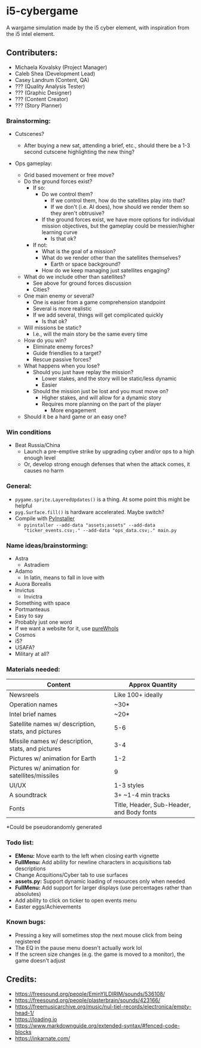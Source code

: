# i5-cybergame
A wargame simulation made by the i5 cyber element, with inspiration from the i5 intel element.

## Contributers:
- Michaela Kovalsky (Project Manager)
- Caleb Shea (Development Lead)
- Casey Landrum (Content, QA)
- ??? (Quality Analysis Tester)
- ??? (Graphic Designer)
- ??? (Content Creator)
- ??? (Story Planner)

### Brainstorming:
- Cutscenes?
  - After buying a new sat, attending a brief, etc., should there be a 1-3 second cutscene highlighting the new thing?

- Ops gameplay:
  - Grid based movement or free move?
  - Do the ground forces exist?
    - If so:
      - Do we control them?
        - If we control them, how do the satellites play into that?
        - If we don't (i.e. AI does), how should we render them so they aren't obtrusive?
      - If the ground forces exist, we have more options for individual mission objectives, but the gameplay could be messier/higher learning curve
        - Is that ok?
    - If not:
      - What is the goal of a mission?
      - What do we render other than the satellites themselves?
        - Earth or space background?
      - How do we keep managing just satellites engaging?
  - What do we include other than satellites?
    - See above for ground forces discussion
    - Cities?
  - One main enemy or several?
    - One is easier from a game comprehension standpoint
    - Several is more realistic
    - If we add several, things will get complicated quickly
      - Is that ok?
  - Will missions be static?
    - I.e., will the main story be the same every time
  - How do you win?
    - Eliminate enemy forces?
    - Guide friendlies to a target?
    - Rescue passive forces?
  - What happens when you lose?
    - Should you just have replay the mission?
      - Lower stakes, and the story will be static/less dynamic
      - Easier
    - Should the mission just be lost and you must move on?
      - Higher stakes, and will allow for a dynamic story
      - Requires more planning on the part of the player
        - More engagement
  - Should it be a hard game or an easy one?

### Win conditions
- Beat Russia/China
  - Launch a pre-emptive strike by upgrading cyber and/or ops to a high enough level
  - Or, develop strong enough defenses that when the attack comes, it causes no harm

### General:
- `pygame.sprite.LayeredUpdates()` is a thing. At some point this might be helpful
- `pyg.Surface.fill()` is hardware accelerated. Maybe switch?
- Compile with [PyInstaller](https://pyinstaller.org/en/stable/)
  - `pyinstaller --add-data "assets;assets" --add-data "ticker_events.csv;." --add-data "ops_data.csv;." main.py`

### Name ideas/brainstorming:
- Astra
  - Astradiem
- Adamo
  - In latin, means to fall in love with
- Auora Borealis
- Invictus
  - Invictra
- Something with space
- Portmanteaus
- Easy to say
- Probably just one word
- If we want a website for it, use [pureWhoIs](https://purewhois.com)
- Cosmos
- i5?
- USAFA?
- Military at all?

### Materials needed:
|Content|Approx Quantity|
|-----|-----|
|Newsreels|Like 100+ ideally|
|Operation names|~30*|
|Intel brief names|~20*|
|Satellite names w/ description, stats, and pictures|5-6|
|Missile names w/ description, stats, and pictures|3-4|
|Pictures w/ animation for Earth|1-2|
|Pictures w/ animation for satellites/missiles|9|
|UI/UX|1-3 styles|
|A soundtrack|3+ ~1-4 min tracks|
|Fonts|Title, Header, Sub-Header, and Body fonts|

*Could be pseudorandomly generated

### Todo list:
- __EMenu:__ Move earth to the left when closing earth vignette
- __FullMenu:__ Add ability for newline characters in acquisitions tab descriptions
- Change Acquitions/Cyber tab to use surfaces
- __assets.py:__ Support dynamic loading of resources only when needed
- __FullMenu:__ Add support for larger displays (use percentages rather than absolutes)
- Add ability to click on ticker to open events menu
- Easter eggs/Achievements

### Known bugs:
- Pressing a key will sometimes stop the next mouse click from being registered
- The EQ in the pause menu doesn't actually work lol
- If the screen size changes (e.g. the game is moved to a monitor), the game doesn't adjust

## Credits:
- https://freesound.org/people/EminYILDIRIM/sounds/536108/
- https://freesound.org/people/plasterbrain/sounds/423166/
- https://freemusicarchive.org/music/nul-tiel-records/electronica/empty-head-1/
- https://loading.io
- https://www.markdownguide.org/extended-syntax/#fenced-code-blocks
- https://inkarnate.com/